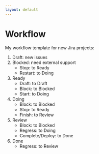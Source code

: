 ```yaml
---
layout: default
---
```


# Workflow

My workflow template for new Jira projects:

1. Draft: new issues
2. Blocked: need external support
   - Stop: to Ready
   - Restart: to Doing
3. Ready
   - Draft: to Draft
   - Block: to Blocked
   - Start: to Doing
4. Doing
   - Block: to Blocked
   - Stop: to Ready
   - Finish: to Review
5. Review
   - Block: to Blocked
   - Regress: to Doing
   - Complete/Deploy: to Done
6. Done
   - Regress: to Review
